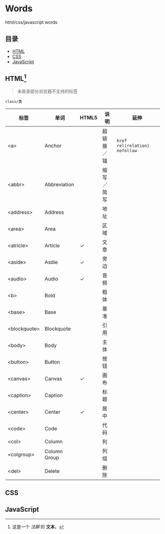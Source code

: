 # Words
html/css/javascript words

## 目录

* [HTML](#html)
* [CSS](#css)
* [JavaScript](#javascript)

## HTML[^footnote]

> 未收录部分浏览器不支持的标签

```
class/类
```

| 标签                | 单词          | HTML5    | 说明     | 延伸     |
| -------            | -------      | -------  | ------- | ------- |
| &lt;a&gt;          | Anchor       |          | 超链接／锚 | `href` `rel(relation)` `nofollow`
| &lt;abbr&gt;       | Abbreviation |          | 缩写／简写 |
| &lt;address&gt;    | Address      |          | 地址 |
| &lt;area&gt;       | Area         |          | 区域 |
| &lt;atricle&gt;    | Article      | &#10003; | 文章 |
| &lt;aside&gt;      | Asdie        | &#10003; | 旁边 |
| &lt;audio&gt;      | Audio        | &#10003; | 音频 |
| &lt;b&gt;          | Bold         |          | 粗体 |
| &lt;base&gt;       | Base         |          | 基准 |
| &lt;blockquote&gt; | Blockquote   |          | 引用 |
| &lt;body&gt;       | Body         |          | 主体 |
| &lt;button&gt;     | Button       |          | 按钮 |
| &lt;canvas&gt;     | Canvas       | &#10003; | 画布 |
| &lt;caption&gt;    | Caption      |          | 标题 |
| &lt;center&gt;     | Center       | &#10003; | 居中 |
| &lt;code&gt;       | Code         |          | 代码 |
| &lt;col&gt;        | Column       |          | 列 |
| &lt;colgroup&gt;   | Column Group |          | 列组 |
| &lt;del&gt;        | Delete       |          | 删除 |



## CSS

## JavaScript


[^footnote]: 这是一个 *注脚* 的 **文本**。